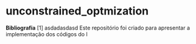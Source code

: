 # unconstrained_optmization

**Bibliografia**
[1] asdadasdasd
Este repositório foi criado para apresentar a implementação dos códigos do l
